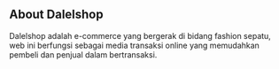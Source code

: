 ## About Dalelshop

Dalelshop adalah e-commerce yang bergerak di bidang fashion sepatu, web ini berfungsi sebagai media transaksi online yang memudahkan pembeli dan penjual dalam bertransaksi.